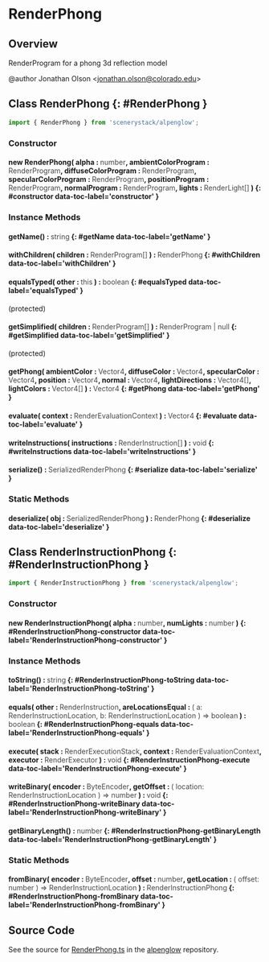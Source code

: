 # RenderPhong

## Overview

RenderProgram for a phong 3d reflection model

@author Jonathan Olson &lt;jonathan.olson@colorado.edu&gt;

## Class RenderPhong {: #RenderPhong }


```js
import { RenderPhong } from 'scenerystack/alpenglow';
```
### Constructor

#### new RenderPhong( alpha : <span style="font-weight: 400; opacity: 80%;">number</span>, ambientColorProgram : <span style="font-weight: 400; opacity: 80%;">RenderProgram</span>, diffuseColorProgram : <span style="font-weight: 400; opacity: 80%;">RenderProgram</span>, specularColorProgram : <span style="font-weight: 400; opacity: 80%;">RenderProgram</span>, positionProgram : <span style="font-weight: 400; opacity: 80%;">RenderProgram</span>, normalProgram : <span style="font-weight: 400; opacity: 80%;">RenderProgram</span>, lights : <span style="font-weight: 400; opacity: 80%;">RenderLight[]</span> ) {: #constructor data-toc-label='constructor' }

### Instance Methods

#### getName() : <span style="font-weight: 400; opacity: 80%;">string</span> {: #getName data-toc-label='getName' }

#### withChildren( children : <span style="font-weight: 400; opacity: 80%;">RenderProgram[]</span> ) : <span style="font-weight: 400; opacity: 80%;">RenderPhong</span> {: #withChildren data-toc-label='withChildren' }

#### equalsTyped( other : <span style="font-weight: 400; opacity: 80%;">this</span> ) : <span style="font-weight: 400; opacity: 80%;">boolean</span> {: #equalsTyped data-toc-label='equalsTyped' }

(protected)

#### getSimplified( children : <span style="font-weight: 400; opacity: 80%;">RenderProgram[]</span> ) : <span style="font-weight: 400; opacity: 80%;">RenderProgram | null</span> {: #getSimplified data-toc-label='getSimplified' }

(protected)

#### getPhong( ambientColor : <span style="font-weight: 400; opacity: 80%;">Vector4</span>, diffuseColor : <span style="font-weight: 400; opacity: 80%;">Vector4</span>, specularColor : <span style="font-weight: 400; opacity: 80%;">Vector4</span>, position : <span style="font-weight: 400; opacity: 80%;">Vector4</span>, normal : <span style="font-weight: 400; opacity: 80%;">Vector4</span>, lightDirections : <span style="font-weight: 400; opacity: 80%;">Vector4[]</span>, lightColors : <span style="font-weight: 400; opacity: 80%;">Vector4[]</span> ) : <span style="font-weight: 400; opacity: 80%;">Vector4</span> {: #getPhong data-toc-label='getPhong' }

#### evaluate( context : <span style="font-weight: 400; opacity: 80%;">RenderEvaluationContext</span> ) : <span style="font-weight: 400; opacity: 80%;">Vector4</span> {: #evaluate data-toc-label='evaluate' }

#### writeInstructions( instructions : <span style="font-weight: 400; opacity: 80%;">RenderInstruction[]</span> ) : <span style="font-weight: 400; opacity: 80%;">void</span> {: #writeInstructions data-toc-label='writeInstructions' }

#### serialize() : <span style="font-weight: 400; opacity: 80%;">SerializedRenderPhong</span> {: #serialize data-toc-label='serialize' }

### Static Methods

#### deserialize( obj : <span style="font-weight: 400; opacity: 80%;">SerializedRenderPhong</span> ) : <span style="font-weight: 400; opacity: 80%;">RenderPhong</span> {: #deserialize data-toc-label='deserialize' }



## Class RenderInstructionPhong {: #RenderInstructionPhong }


```js
import { RenderInstructionPhong } from 'scenerystack/alpenglow';
```
### Constructor

#### new RenderInstructionPhong( alpha : <span style="font-weight: 400; opacity: 80%;">number</span>, numLights : <span style="font-weight: 400; opacity: 80%;">number</span> ) {: #RenderInstructionPhong-constructor data-toc-label='RenderInstructionPhong-constructor' }

### Instance Methods

#### toString() : <span style="font-weight: 400; opacity: 80%;">string</span> {: #RenderInstructionPhong-toString data-toc-label='RenderInstructionPhong-toString' }

#### equals( other : <span style="font-weight: 400; opacity: 80%;">RenderInstruction</span>, areLocationsEqual : <span style="font-weight: 400; opacity: 80%;">( a: RenderInstructionLocation, b: RenderInstructionLocation ) =&gt; boolean</span> ) : <span style="font-weight: 400; opacity: 80%;">boolean</span> {: #RenderInstructionPhong-equals data-toc-label='RenderInstructionPhong-equals' }

#### execute( stack : <span style="font-weight: 400; opacity: 80%;">RenderExecutionStack</span>, context : <span style="font-weight: 400; opacity: 80%;">RenderEvaluationContext</span>, executor : <span style="font-weight: 400; opacity: 80%;">RenderExecutor</span> ) : <span style="font-weight: 400; opacity: 80%;">void</span> {: #RenderInstructionPhong-execute data-toc-label='RenderInstructionPhong-execute' }

#### writeBinary( encoder : <span style="font-weight: 400; opacity: 80%;">ByteEncoder</span>, getOffset : <span style="font-weight: 400; opacity: 80%;">( location: RenderInstructionLocation ) =&gt; number</span> ) : <span style="font-weight: 400; opacity: 80%;">void</span> {: #RenderInstructionPhong-writeBinary data-toc-label='RenderInstructionPhong-writeBinary' }

#### getBinaryLength() : <span style="font-weight: 400; opacity: 80%;">number</span> {: #RenderInstructionPhong-getBinaryLength data-toc-label='RenderInstructionPhong-getBinaryLength' }

### Static Methods

#### fromBinary( encoder : <span style="font-weight: 400; opacity: 80%;">ByteEncoder</span>, offset : <span style="font-weight: 400; opacity: 80%;">number</span>, getLocation : <span style="font-weight: 400; opacity: 80%;">( offset: number ) =&gt; RenderInstructionLocation</span> ) : <span style="font-weight: 400; opacity: 80%;">RenderInstructionPhong</span> {: #RenderInstructionPhong-fromBinary data-toc-label='RenderInstructionPhong-fromBinary' }



## Source Code

See the source for [RenderPhong.ts](https://github.com/phetsims/alpenglow/blob/main/js/render-program/RenderPhong.ts) in the [alpenglow](https://github.com/phetsims/alpenglow) repository.
